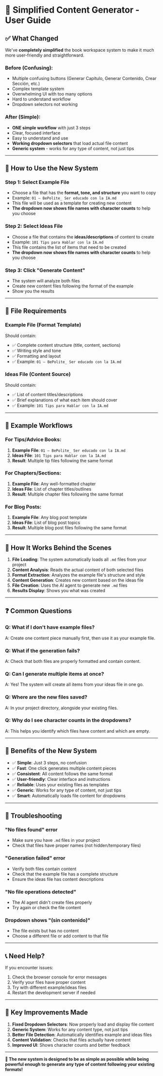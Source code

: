 # 🎯 Simplified Content Generator - User Guide

## ✅ **What Changed**

We've **completely simplified** the book workspace system to make it much more user-friendly and straightforward.

### **Before (Confusing):**
- Multiple confusing buttons (Generar Capítulo, Generar Contenido, Crear Sección, etc.)
- Complex template system
- Overwhelming UI with too many options
- Hard to understand workflow
- Dropdown selectors not working

### **After (Simple):**
- **ONE simple workflow** with just 3 steps
- Clear, focused interface
- Easy to understand and use
- **Working dropdown selectors** that load actual file content
- **Generic system** - works for any type of content, not just tips

---

## 🚀 **How to Use the New System**

### **Step 1: Select Example File**
- Choose a file that has the **format, tone, and structure** you want to copy
- Example: `01 – BePolite_ Ser educado con la IA.md`
- This file will be used as a template for creating new content
- **The dropdown now shows file names with character counts** to help you choose

### **Step 2: Select Ideas File**
- Choose a file that contains the **ideas/descriptions** of content to create
- Example: `101 Tips para Hablar con la IA.md`
- This file contains the list of items that need to be created
- **The dropdown now shows file names with character counts** to help you choose

### **Step 3: Click "Generate Content"**
- The system will analyze both files
- Create new content files following the format of the example
- Show you the results

---

## 📁 **File Requirements**

### **Example File (Format Template)**
Should contain:
- ✅ Complete content structure (title, content, sections)
- ✅ Writing style and tone
- ✅ Formatting and layout
- ✅ Example: `01 – BePolite_ Ser educado con la IA.md`

### **Ideas File (Content Source)**
Should contain:
- ✅ List of content titles/descriptions
- ✅ Brief explanations of what each item should cover
- ✅ Example: `101 Tips para Hablar con la IA.md`

---

## 🎯 **Example Workflows**

### **For Tips/Advice Books:**
1. **Example File**: `01 – BePolite_ Ser educado con la IA.md`
2. **Ideas File**: `101 Tips para Hablar con la IA.md`
3. **Result**: Multiple tip files following the same format

### **For Chapters/Sections:**
1. **Example File**: Any well-formatted chapter
2. **Ideas File**: List of chapter titles/outlines
3. **Result**: Multiple chapter files following the same format

### **For Blog Posts:**
1. **Example File**: Any blog post template
2. **Ideas File**: List of blog post topics
3. **Result**: Multiple blog post files following the same format

---

## 🔧 **How It Works Behind the Scenes**

1. **File Loading**: The system automatically loads all `.md` files from your project
2. **Content Analysis**: Reads the actual content of both selected files
3. **Format Extraction**: Analyzes the example file's structure and style
4. **Content Generation**: Creates new content based on the ideas file
5. **File Creation**: Uses the AI agent to generate new `.md` files
6. **Results Display**: Shows you what was created

---

## ❓ **Common Questions**

### **Q: What if I don't have example files?**
A: Create one content piece manually first, then use it as your example file.

### **Q: What if the generation fails?**
A: Check that both files are properly formatted and contain content.

### **Q: Can I generate multiple items at once?**
A: Yes! The system will create all items from your ideas file in one go.

### **Q: Where are the new files saved?**
A: In your project directory, alongside your existing files.

### **Q: Why do I see character counts in the dropdowns?**
A: This helps you identify which files have content and which are empty.

---

## 🎉 **Benefits of the New System**

- ✅ **Simple**: Just 3 steps, no confusion
- ✅ **Fast**: One click generates multiple content pieces
- ✅ **Consistent**: All content follows the same format
- ✅ **User-friendly**: Clear interface and instructions
- ✅ **Reliable**: Uses your existing files as templates
- ✅ **Generic**: Works for any type of content, not just tips
- ✅ **Smart**: Automatically loads file content for dropdowns

---

## 🚨 **Troubleshooting**

### **"No files found" error**
- Make sure you have `.md` files in your project
- Check that files have proper names (not hidden/temporary files)

### **"Generation failed" error**
- Verify both files contain content
- Check that the example file has a complete structure
- Ensure the ideas file has content descriptions

### **"No file operations detected"**
- The AI agent didn't create files properly
- Try again or check the file content

### **Dropdown shows "(sin contenido)"**
- The file exists but has no content
- Choose a different file or add content to that file

---

## 📞 **Need Help?**

If you encounter issues:
1. Check the browser console for error messages
2. Verify your files have proper content
3. Try with different example/ideas files
4. Restart the development server if needed

---

## 🎯 **Key Improvements Made**

1. **Fixed Dropdown Selectors**: Now properly load and display file content
2. **Generic System**: Works for any content type, not just tips
3. **Better File Detection**: Automatically identifies example and ideas files
4. **Content Validation**: Checks that files actually have content
5. **Improved UI**: Shows character counts and better feedback

---

**🎯 The new system is designed to be as simple as possible while being powerful enough to generate any type of content following your existing formats!** 